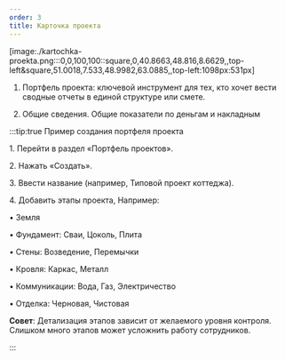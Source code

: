 ```yaml
---
order: 3
title: Карточка проекта
---
```


[image:./kartochka-proekta.png:::0,0,100,100::square,0,40.8663,48.816,8.6629,,top-left&square,51.0018,7.533,48.9982,63.0885,,top-left:1098px:531px]



1. Портфель проекта: ключевой инструмент для тех, кто хочет вести сводные отчеты в единой структуре или смете.

2. Общие сведения. Общие показатели по деньгам и накладным

:::tip:true Пример создания портфеля проекта

1\.	Перейти в раздел «Портфель проектов».

2\.	Нажать «Создать».

3\.	Ввести название (например, Типовой проект коттеджа).

4\.	Добавить этапы проекта, Например:

•	Земля

•	Фундамент: Сваи, Цоколь, Плита

•	Стены: Возведение, Перемычки

•	Кровля: Каркас, Металл

•	Коммуникации: Вода, Газ, Электричество

•	Отделка: Черновая, Чистовая



**Совет**: Детализация этапов зависит от желаемого уровня контроля. Слишком много этапов может усложнить работу сотрудников.

:::


